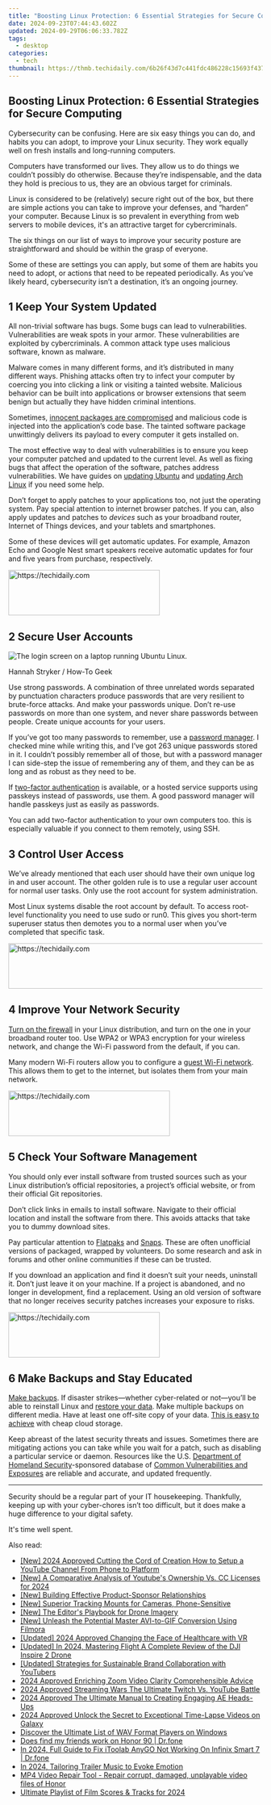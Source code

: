 ```yaml
---
title: "Boosting Linux Protection: 6 Essential Strategies for Secure Computing"
date: 2024-09-23T07:44:43.602Z
updated: 2024-09-29T06:06:33.782Z
tags:
  - desktop
categories:
  - tech
thumbnail: https://thmb.techidaily.com/6b26f43d7c441fdc486228c15693f43761df84b70dc520fe3fec90378bd8cb5b.jpg
---
```


## Boosting Linux Protection: 6 Essential Strategies for Secure Computing

Cybersecurity can be confusing. Here are six easy things you can do, and habits you can adopt, to improve your Linux security. They work equally well on fresh installs and long-running computers.

 Computers have transformed our lives. They allow us to do things we couldn’t possibly do otherwise. Because they’re indispensable, and the data they hold is precious to us, they are an obvious target for criminals.

 Linux is considered to be (relatively) secure right out of the box, but there are simple actions you can take to improve your defenses, and “harden” your computer. Because Linux is so prevalent in everything from web servers to mobile devices, it's an attractive target for cybercriminals.

 The six things on our list of ways to improve your security posture are straightforward and should be within the grasp of everyone.

 Some of these are settings you can apply, but some of them are habits you need to adopt, or actions that need to be repeated periodically. As you’ve likely heard, cybersecurity isn’t a destination, it’s an ongoing journey.

## 1  Keep Your System Updated 

 All non-trivial software has bugs. Some bugs can lead to vulnerabilities. Vulnerabilities are weak spots in your armor. These vulnerabilities are exploited by cybercriminals. A common attack type uses malicious software, known as malware.

 Malware comes in many different forms, and it’s distributed in many different ways. Phishing attacks often try to infect your computer by coercing you into clicking a link or visiting a tainted website. Malicious behavior can be built into applications or browser extensions that seem benign but actually they have hidden criminal intentions.

 Sometimes, [innocent packages are compromised](https://en.wikipedia.org/wiki/XZ%5FUtils%5Fbackdoor) and malicious code is injected into the application’s code base. The tainted software package unwittingly delivers its payload to every computer it gets installed on.

 The most effective way to deal with vulnerabilities is to ensure you keep your computer patched and updated to the current level. As well as fixing bugs that affect the operation of the software, patches address vulnerabilities. We have guides on [updating Ubuntu](https://facebook-clips.techidaily.com/in-2024-innovative-copywriting-routines-adopting-three-key-approaches-to-fb-advertising/) and [updating Arch Linux](https://fox-access.techidaily.com/expert-picks-11-easy-waterproof-kids-camcorders-for-vlogging/) if you need some help.

 Don’t forget to apply patches to your applications too, not just the operating system. Pay special attention to internet browser patches. If you can, also apply updates and patches to _devices_ such as your broadband router, Internet of Things devices, and your tablets and smartphones.

 Some of these devices will get automatic updates. For example, Amazon Echo and Google Nest smart speakers receive automatic updates for four and five years from purchase, respectively.

<!-- affiliate ads begin -->
<a href="https://aligracehair.sjv.io/c/5597632/1880972/19272" target="_top" id="1880972">
  <img src="//a.impactradius-go.com/display-ad/19272-1880972" border="0" alt="https://techidaily.com" width="300" height="90"/>
</a>
<img height="0" width="0" src="https://aligracehair.sjv.io/i/5597632/1880972/19272" style="position:absolute;visibility:hidden;" border="0" />
<!-- affiliate ads end -->

## 2  Secure User Accounts 

![The login screen on a laptop running Ubuntu Linux.](https://static1.howtogeekimages.com/wordpress/wp-content/uploads/2023/11/52848723811_08b4c56473_o.jpg) 

Hannah Stryker / How-To Geek  
  
 Use strong passwords. A combination of three unrelated words separated by punctuation characters produce passwords that are very resilient to brute-force attacks. And make your passwords unique. Don’t re-use passwords on more than one system, and never share passwords between people. Create unique accounts for your users.

 If you’ve got too many passwords to remember, use a [password manager](https://facebook-video-content.techidaily.com/updated-how-to-create-facebook-video-ads-with-free-video-creation-kit-for-2024/). I checked mine while writing this, and I’ve got 263 unique passwords stored in it. I couldn’t possibly remember all of those, but with a password manager I can side-step the issue of remembering any of them, and they can be as long and as robust as they need to be.

 If [two-factor authentication](https://fox-helps.techidaily.com/updated-in-2024-essential-breakdown-for-wm6-setup/) is available, or a hosted service supports using passkeys instead of passwords, use them. A good password manager will handle passkeys just as easily as passwords.

 You can add two-factor authentication to your own computers too. this is especially valuable if you connect to them remotely, using SSH.

## 3  Control User Access 

 We’ve already mentioned that each user should have their own unique log in and user account. The other golden rule is to use a regular user account for normal user tasks. Only use the root account for system administration.

 Most Linux systems disable the root account by default. To access root-level functionality you need to use sudo or run0\. This gives you short-term superuser status then demotes you to a normal user when you’ve completed that specific task.

<!-- affiliate ads begin -->
<a href="https://appsumo.8odi.net/c/5597632/2130873/7443" target="_top" id="2130873">
  <img src="//a.impactradius-go.com/display-ad/7443-2130873" border="0" alt="https://techidaily.com" width="600" height="90"/>
</a>
<img height="0" width="0" src="https://appsumo.8odi.net/i/5597632/2130873/7443" style="position:absolute;visibility:hidden;" border="0" />
<!-- affiliate ads end -->

## 4  Improve Your Network Security 

[Turn on the firewall](https://extra-support.techidaily.com/new-mastering-video-playback-rate-adjustments-in-snapchat/) in your Linux distribution, and turn on the one in your broadband router too. Use WPA2 or WPA3 encryption for your wireless network, and change the Wi-Fi password from the default, if you can.

 Many modern Wi-Fi routers allow you to configure a [guest Wi-Fi network](https://unlock-android.techidaily.com/in-2024-can-i-bypass-a-forgotten-phone-password-of-itel-p55-by-drfone-android/). This allows them to get to the internet, but isolates them from your main network.

<!-- affiliate ads begin -->
<a href="https://wigfever.sjv.io/c/5597632/2014857/22899" target="_top" id="2014857">
  <img src="//a.impactradius-go.com/display-ad/22899-2014857" border="0" alt="https://techidaily.com" width="320" height="90"/>
</a>
<img height="0" width="0" src="https://wigfever.sjv.io/i/5597632/2014857/22899" style="position:absolute;visibility:hidden;" border="0" />
<!-- affiliate ads end -->

## 5  Check Your Software Management 

 You should only ever install software from trusted sources such as your Linux distribution’s official repositories, a project’s official website, or from their official Git repositories.

 Don’t click links in emails to install software. Navigate to their official location and install the software from there. This avoids attacks that take you to dummy download sites.

 Pay particular attention to [Flatpaks](https://extra-support.techidaily.com/in-2024-marvelous-monitors-top-10-macbooks-with-4k-resolution/) and [Snaps](https://some-guidance.techidaily.com/in-2024-top-10-innovative-mobile-layering-apps-for-android-and-iphone/). These are often unofficial versions of packaged, wrapped by volunteers. Do some research and ask in forums and other online communities if these can be trusted.

 If you download an application and find it doesn’t suit your needs, uninstall it. Don’t just leave it on your machine. If a project is abandoned, and no longer in development, find a replacement. Using an old version of software that no longer receives security patches increases your exposure to risks.

<!-- affiliate ads begin -->
<a href="https://aligracehair.sjv.io/c/5597632/2006914/19272" target="_top" id="2006914">
  <img src="//a.impactradius-go.com/display-ad/19272-2006914" border="0" alt="https://techidaily.com" width="300" height="90"/>
</a>
<img height="0" width="0" src="https://aligracehair.sjv.io/i/5597632/2006914/19272" style="position:absolute;visibility:hidden;" border="0" />
<!-- affiliate ads end -->

## 6  Make Backups and Stay Educated 

[Make backups](https://blog-min.techidaily.com/how-to-downgrade-iphone-6-plus-without-data-loss-drfone-by-drfone-ios-system-repair-ios-system-repair/). If disaster strikes—whether cyber-related or not—you’ll be able to reinstall Linux and [restore your data](https://phone-solutions.techidaily.com/4-ways-to-extract-data-from-corrupt-excel-2010-file-by-stellar-guide/). Make multiple backups on different media. Have at least one off-site copy of your data. [This is easy to achieve](https://extra-tips.techidaily.com/crafting-flawless-subtitles-with-precision-and-tips/) with cheap cloud storage.

 Keep abreast of the latest security threats and issues. Sometimes there are mitigating actions you can take while you wait for a patch, such as disabling a particular service or daemon. Resources like the U.S. [Department of Homeland Security](https://www.dhs.gov/)\-sponsored database of [Common Vulnerabilities and Exposures](https://www.cve.org/) are reliable and accurate, and updated frequently.

---

 Security should be a regular part of your IT housekeeping. Thankfully, keeping up with your cyber-chores isn’t too difficult, but it does make a huge difference to your digital safety.

 It's time well spent.

<ins class="adsbygoogle"
     style="display:block"
     data-ad-format="autorelaxed"
     data-ad-client="ca-pub-7571918770474297"
     data-ad-slot="1223367746"></ins>

<ins class="adsbygoogle"
     style="display:block"
     data-ad-client="ca-pub-7571918770474297"
     data-ad-slot="8358498916"
     data-ad-format="auto"
     data-full-width-responsive="true"></ins>

<span class="atpl-alsoreadstyle">Also read:</span>
<div><ul>
<li><a href="https://youtube-blog.techidaily.com/024-approved-cutting-the-cord-of-creation-how-to-setup-a-youtube-channel-from-phone-to-platform/"><u>[New] 2024 Approved Cutting the Cord of Creation How to Setup a YouTube Channel From Phone to Platform</u></a></li>
<li><a href="https://facebook-video-footage.techidaily.com/new-a-comparative-analysis-of-youtubes-ownership-vs-cc-licenses-for-2024/"><u>[New] A Comparative Analysis of Youtube's Ownership Vs. CC Licenses for 2024</u></a></li>
<li><a href="https://extra-tips.techidaily.com/new-building-effective-product-sponsor-relationships/"><u>[New] Building Effective Product-Sponsor Relationships</u></a></li>
<li><a href="https://some-skills.techidaily.com/new-superior-tracking-mounts-for-cameras-phone-sensitive/"><u>[New] Superior Tracking Mounts for Cameras, Phone-Sensitive</u></a></li>
<li><a href="https://some-skills.techidaily.com/new-the-editors-playbook-for-drone-imagery/"><u>[New] The Editor's Playbook for Drone Imagery</u></a></li>
<li><a href="https://some-skills.techidaily.com/new-unleash-the-potential-master-avi-to-gif-conversion-using-filmora/"><u>[New] Unleash the Potential Master AVI-to-GIF Conversion Using Filmora</u></a></li>
<li><a href="https://article-knowledge.techidaily.com/updated-2024-approved-changing-the-face-of-healthcare-with-vr/"><u>[Updated] 2024 Approved Changing the Face of Healthcare with VR</u></a></li>
<li><a href="https://article-tips.techidaily.com/updated-in-2024-mastering-flight-a-complete-review-of-the-dji-inspire-2-drone/"><u>[Updated] In 2024, Mastering Flight A Complete Review of the DJI Inspire 2 Drone</u></a></li>
<li><a href="https://some-skills.techidaily.com/updated-strategies-for-sustainable-brand-collaboration-with-youtubers/"><u>[Updated] Strategies for Sustainable Brand Collaboration with YouTubers</u></a></li>
<li><a href="https://article-knowledge.techidaily.com/2024-approved-enriching-zoom-video-clarity-comprehensible-advice/"><u>2024 Approved Enriching Zoom Video Clarity Comprehensible Advice</u></a></li>
<li><a href="https://some-skills.techidaily.com/2024-approved-streaming-wars-the-ultimate-twitch-vs-youtube-battle/"><u>2024 Approved Streaming Wars The Ultimate Twitch Vs. YouTube Battle</u></a></li>
<li><a href="https://some-skills.techidaily.com/2024-approved-the-ultimate-manual-to-creating-engaging-ae-heads-ups/"><u>2024 Approved The Ultimate Manual to Creating Engaging AE Heads-Ups</u></a></li>
<li><a href="https://some-skills.techidaily.com/2024-approved-unlock-the-secret-to-exceptional-time-lapse-videos-on-galaxy/"><u>2024 Approved Unlock the Secret to Exceptional Time-Lapse Videos on Galaxy</u></a></li>
<li><a href="https://win-web.techidaily.com/discover-the-ultimate-list-of-wav-format-players-on-windows/"><u>Discover the Ultimate List of WAV Format Players on Windows</u></a></li>
<li><a href="https://location-social.techidaily.com/does-find-my-friends-work-on-honor-90-drfone-by-drfone-virtual-android/"><u>Does find my friends work on Honor 90 | Dr.fone</u></a></li>
<li><a href="https://review-topics.techidaily.com/in-2024-full-guide-to-fix-itoolab-anygo-not-working-on-infinix-smart-7-drfone-by-drfone-virtual-android/"><u>In 2024, Full Guide to Fix iToolab AnyGO Not Working On Infinix Smart 7 | Dr.fone</u></a></li>
<li><a href="https://some-skills.techidaily.com/in-2024-tailoring-trailer-music-to-evoke-emotion/"><u>In 2024, Tailoring Trailer Music to Evoke Emotion</u></a></li>
<li><a href="https://review-topics.techidaily.com/mp4-video-repair-tool-repair-corrupt-damaged-unplayable-video-files-of-honor-by-stellar-video-repair-mobile-video-repair/"><u>MP4 Video Repair Tool - Repair corrupt, damaged, unplayable video files of Honor</u></a></li>
<li><a href="https://some-skills.techidaily.com/ultimate-playlist-of-film-scores-and-tracks-for-2024/"><u>Ultimate Playlist of Film Scores & Tracks for 2024</u></a></li>
</ul></div>

